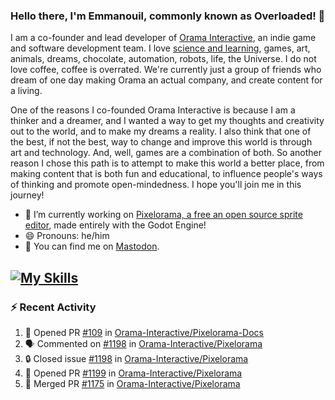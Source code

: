 ### Hello there, I'm Emmanouil, commonly known as Overloaded! 👋
I am a co-founder and lead developer of [Orama Interactive](https://www.oramainteractive.com/), an indie game and software development team. I love [science and learning](https://github.com/OverloadedOrama/KnowledgeBase), games, art, animals, dreams, chocolate, automation, robots, life, the Universe. I do not love coffee, coffee is overrated. We're currently just a group of friends who dream of one day making Orama an actual company, and create content for a living.

One of the reasons I co-founded Orama Interactive is because I am a thinker and a dreamer, and I wanted a way to get my thoughts and creativity out to the world, and to make my dreams a reality. I also think that one of the best, if not the best, way to change and improve this world is through art and technology. And, well, games are a combination of both. So another reason I chose this path is to attempt to make this world a better place, from making content that is both fun and educational, to influence people's ways of thinking and promote open-mindedness. I hope you'll join me in this journey!

- 🔭 I’m currently working on [Pixelorama, a free an open source sprite editor](https://github.com/Orama-Interactive/Pixelorama), made entirely with the Godot Engine!
- 😄 Pronouns: he/him
- 🐘 You can find me on <a rel="me" href="https://mastodon.social/@Overloaded">Mastodon</a>.

[![My Skills](https://skillicons.dev/icons?i=godot,py,cpp,cs,git,linux,html)](https://skillicons.dev)
---

### :zap: Recent Activity

<!--START_SECTION:activity-->
1. 💪 Opened PR [#109](https://github.com/Orama-Interactive/Pixelorama-Docs/pull/109) in [Orama-Interactive/Pixelorama-Docs](https://github.com/Orama-Interactive/Pixelorama-Docs)
2. 🗣 Commented on [#1198](https://github.com/Orama-Interactive/Pixelorama/issues/1198#issuecomment-2726693259) in [Orama-Interactive/Pixelorama](https://github.com/Orama-Interactive/Pixelorama)
3. 🔒 Closed issue [#1198](https://github.com/Orama-Interactive/Pixelorama/issues/1198) in [Orama-Interactive/Pixelorama](https://github.com/Orama-Interactive/Pixelorama)
4. 💪 Opened PR [#1199](https://github.com/Orama-Interactive/Pixelorama/pull/1199) in [Orama-Interactive/Pixelorama](https://github.com/Orama-Interactive/Pixelorama)
5. 🎉 Merged PR [#1175](https://github.com/Orama-Interactive/Pixelorama/pull/1175) in [Orama-Interactive/Pixelorama](https://github.com/Orama-Interactive/Pixelorama)
<!--END_SECTION:activity-->

<!--
**OverloadedOrama/OverloadedOrama** is a ✨ _special_ ✨ repository because its `README.md` (this file) appears on your GitHub profile.

Here are some ideas to get you started:

- 👯 I’m looking to collaborate on ...
- 🤔 I’m looking for help with ...
- 💬 Ask me about ...
- 📫 How to reach me: ...
- ⚡ Fun fact: ...
-->
